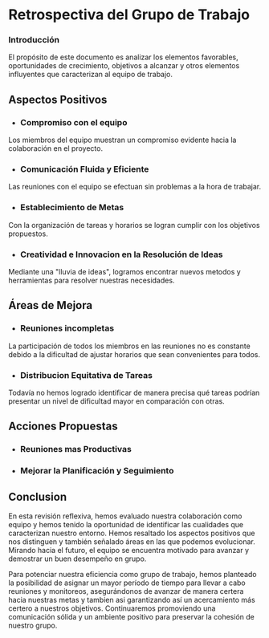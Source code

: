 # Retrospectiva del Grupo de Trabajo
### Introducción
El propósito de este documento es analizar los elementos favorables, oportunidades de crecimiento, objetivos a alcanzar y otros elementos influyentes que caracterizan al equipo de trabajo.

## Aspectos Positivos
* ### Compromiso con el equipo
Los miembros del equipo muestran un compromiso evidente hacia la colaboración en el proyecto.
* ### Comunicación Fluida y Eficiente
Las reuniones con el equipo se efectuan sin problemas a la hora de trabajar.

* ### Establecimiento de Metas
Con la organización de tareas y horarios se logran cumplir con los objetivos propuestos.

* ### Creatividad e Innovacion en la Resolución de Ideas
Mediante una "lluvia de ideas", logramos encontrar nuevos metodos y herramientas para resolver nuestras necesidades.

## Áreas de Mejora
* ### Reuniones incompletas
La participación de todos los miembros en las reuniones no es constante debido a la dificultad de ajustar horarios que sean convenientes para todos.

* ### Distribucion Equitativa de Tareas
Todavía no hemos logrado identificar de manera precisa qué tareas podrían presentar un nivel de dificultad mayor en comparación con otras.

## Acciones Propuestas

* ### Reuniones mas Productivas

* ### Mejorar la Planificación y Seguimiento


## Conclusion
En esta revisión reflexiva, hemos evaluado nuestra colaboración como equipo y hemos tenido la oportunidad de identificar las cualidades que caracterizan nuestro entorno. Hemos resaltado los aspectos positivos que nos distinguen y también señalado áreas en las que podemos evolucionar. Mirando hacia el futuro, el equipo se encuentra motivado para avanzar y demostrar un buen desempeño en grupo.

Para potenciar nuestra eficiencia como grupo de trabajo, hemos planteado la posibilidad de asignar un mayor período de tiempo para llevar a cabo reuniones y monitoreos, asegurándonos de avanzar de manera certera hacia nuestras metas y tambien asi garantizando así un acercamiento más certero a nuestros objetivos. Continuaremos promoviendo una comunicación sólida y un ambiente positivo para preservar la cohesión de nuestro grupo.